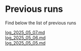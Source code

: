 # Previous runs

Find below the list of previous runs

[log_2025_05_07.md](log_2025_05_07.md)  
[log_2025_05_06.md](log_2025_05_06.md)  
[log_2025_05_05.md](log_2025_05_05.md)  